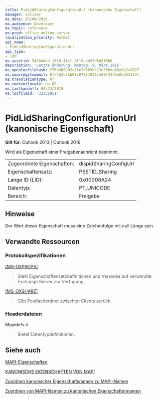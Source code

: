 ```yaml
---
title: PidLidSharingConfigurationUrl (kanonische Eigenschaft)
manager: soliver
ms.date: 03/09/2015
ms.audience: Developer
ms.topic: reference
ms.prod: office-online-server
localization_priority: Normal
api_name:
- PidLidSharingConfigurationUrl
api_type:
- COM
ms.assetid: 548b4ded-1610-4fe1-8f19-ee57d5d0f606
description: 'Letzte Änderung: Montag, 9. März 2015'
ms.openlocfilehash: 276b905202c13e295830c13e556da83a9e2c8927
ms.sourcegitcommit: 8fe462c32b91c87911942c188f3445e85a54137c
ms.translationtype: MT
ms.contentlocale: de-DE
ms.lasthandoff: 04/23/2019
ms.locfileid: "32358851"
---
```

# <a name="pidlidsharingconfigurationurl-canonical-property"></a>PidLidSharingConfigurationUrl (kanonische Eigenschaft)

  
  
**Gilt für**: Outlook 2013 | Outlook 2016 
  
Wird als Eigenschaft einer Freigabenachricht bestimmt.
  
|||
|:-----|:-----|
|Zugeordnete Eigenschaften:  <br/> |dispidSharingConfigUrl  <br/> |
|Eigenschaftensatz:  <br/> |PSETID_Sharing  <br/> |
|Lange ID (LID):  <br/> |0x00008A24  <br/> |
|Datentyp:  <br/> |PT_UNICODE  <br/> |
|Bereich:  <br/> |Freigabe  <br/> |
   
## <a name="remarks"></a>Hinweise

Der Wert dieser Eigenschaft muss eine Zeichenfolge mit null Länge sein. 
  
## <a name="related-resources"></a>Verwandte Ressourcen

### <a name="protocol-specifications"></a>Protokollspezifikationen

[[MS-OXPROPS]](https://msdn.microsoft.com/library/f6ab1613-aefe-447d-a49c-18217230b148%28Office.15%29.aspx)
  
> Stellt Eigenschaftensatzdefinitionen und Verweise auf verwandte Exchange Server zur Verfügung.
    
[[MS-OXSHARE]](https://msdn.microsoft.com/library/e4e5bd27-d5e0-43f9-a6ea-550876724f3d%28Office.15%29.aspx)
  
> Gibt Postfachordner zwischen Clients zurück.
    
### <a name="header-files"></a>Headerdateien

Mapidefs.h
  
> Bietet Datentypdefinitionen.
    
## <a name="see-also"></a>Siehe auch



[MAPI-Eigenschaften](mapi-properties.md)
  
[KANONISCHE EIGENSCHAFTEN VON MAPI](mapi-canonical-properties.md)
  
[Zuordnen kanonischer Eigenschaftsnamen zu MAPI-Namen](mapping-canonical-property-names-to-mapi-names.md)
  
[Zuordnen von MAPI-Namen zu kanonischen Eigenschaftennamen](mapping-mapi-names-to-canonical-property-names.md)

